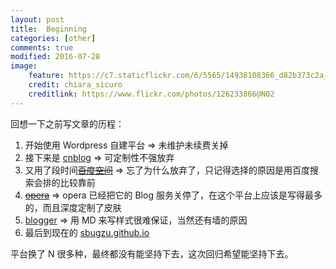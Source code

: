 ```yaml
---
layout: post
title:  Beginning
categories: [other]
comments: true
modified: 2016-07-28
image:
    feature: https://c7.staticflickr.com/6/5565/14938108366_d82b373c2a_c.jpg
    credit: chiara_sicuro
    creditlink: https://www.flickr.com/photos/126233866@N02
---
```



回想一下之前写文章的历程：

1. 开始使用 Wordpress 自建平台 => 未维护未续费关掉
2. 接下来是 [cnblog](http://www.cnblog.com) => 可定制性不强放弃
3. 又用了段时间~~[百度空间](http://www.baidu.com)~~ => 忘了为什么放弃了，只记得选择的原因是用百度搜索会排的比较靠前
4. ~~[opera](http://my.opera.com/smile_bug/blog)~~ => opera 已经把它的 Blog 服务关停了，在这个平台上应该是写得最多的，而且深度定制了皮肤
5. [blogger](https://blogger.com) => 用 MD 来写样式很难保证，当然还有墙的原因
6. 最后到现在的 [sbugzu.github.io](https://sbugzu.github.io)

平台换了 N 很多种，最终都没有能坚持下去，这次回归希望能坚持下去。

